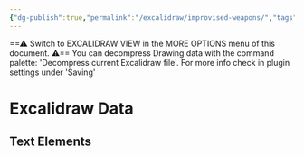 ```yaml
---
{"dg-publish":true,"permalink":"/excalidraw/improvised-weapons/","tags":["excalidraw"],"created":"2025-03-15T11:17:31.047-04:00","updated":"2025-03-16T00:01:02.416-04:00"}
---
```


==⚠  Switch to EXCALIDRAW VIEW in the MORE OPTIONS menu of this document. ⚠== You can decompress Drawing data with the command palette: 'Decompress current Excalidraw file'. For more info check in plugin settings under 'Saving'


# Excalidraw Data

## Text Elements
